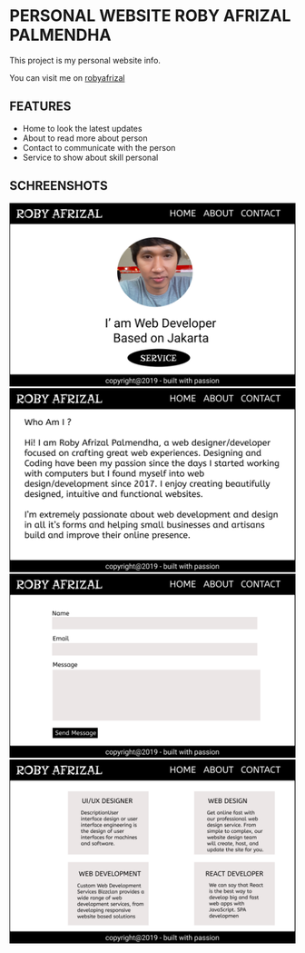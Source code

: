 # PERSONAL WEBSITE ROBY AFRIZAL PALMENDHA

This project is my personal website info.

You can visit me on
[robyafrizal](https://robyafrizalpalmendha.github.io)

## FEATURES

- Home to look the latest updates
- About to read more about person
- Contact to communicate with the person
- Service to show about skill personal

## SCHREENSHOTS

![Home](images/home.png)
![About](images/about.png)
![Contact](images/contact.png)
![Service](images/service.png)
